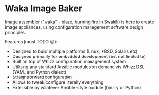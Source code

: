 # Waka Image Baker

Image assembler ("waka" - blaze, burning fire in Swahili) is here to create image appliances, using configuration management software design principles.

Features (most TODO :wink:):

- Designed to build multiple platforms (Linux, *BSD, Solaris etc)
- Designed primarily for embedded development (but not limited to)
- Built on top of Whizz configuration management system
- Utilising any standard Ansible modules on demand vis Whizz DSL (YAML and Python dialect)
- Straightforward configuration
- Allows to tweak/configure literally everything
- Extensible by whatever Ansible-style module (binary or Python)
